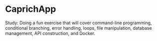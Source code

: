 # CaprichApp
Study: Doing a fun exercise that will cover command-line programming, conditional branching, error handling, loops, file manipulation, database management, API construction, and Docker.
